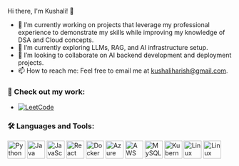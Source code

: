Hi there, I'm Kushali! 👋

- 🔭 I’m currently working on projects that leverage my professional experience to demonstrate my skills while improving my knowledge of DSA and Cloud concepts.
- 🌱 I’m currently exploring LLMs, RAG, and AI infrastructure setup.
- 🤔 I’m looking to collaborate on AI backend development and deployment projects.
-	📫 How to reach me: Feel free to email me at kushaliharish@gmail.com.



### 📂 Check out my work:
- [![LeetCode](https://img.shields.io/badge/LeetCode-FFA116?style=flat&logo=leetcode&logoColor=black)](https://leetcode.com/u/Kushali18/)

### 🛠️ Languages and Tools:
<p align="left">
  <img src="https://cdn.jsdelivr.net/gh/devicons/devicon/icons/python/python-original.svg" alt="Python" width="40" height="40"/>
  <img src="https://cdn.jsdelivr.net/gh/devicons/devicon/icons/java/java-original.svg" alt="Java" width="40" height="40"/>
  <img src="https://cdn.jsdelivr.net/gh/devicons/devicon/icons/javascript/javascript-original.svg" alt="JavaScript" width="40" height="40"/>
  <img src="https://cdn.jsdelivr.net/gh/devicons/devicon/icons/react/react-original.svg" alt="React" width="40" height="40"/>
  <img src="https://cdn.jsdelivr.net/gh/devicons/devicon/icons/docker/docker-original.svg" alt="Docker" width="40" height="40"/>
  <img src="https://cdn.jsdelivr.net/gh/devicons/devicon/icons/azure/azure-original.svg" alt="Azure" width="40" height="40"/>
  <img src="https://cdn.jsdelivr.net/gh/devicons/devicon/icons/aws/aws-original.svg" alt="AWS" width="40" height="40"/>
  <img src="https://cdn.jsdelivr.net/gh/devicons/devicon/icons/mysql/mysql-original.svg" alt="MySQL" width="40" height="40"/>
  <img src="https://cdn.jsdelivr.net/gh/devicons/devicon/icons/kubernetes/kubernetes-plain.svg" alt="Kubernetes" width="40" height="40"/>
  <img src="https://cdn.jsdelivr.net/gh/devicons/devicon/icons/linux/linux-original.svg" alt="Linux" width="40" height="40"/>
  <img src="https://img.icons8.com/color/48/amazon-web-services.png" alt="Linux" width="40" height="40"/>
</p>


